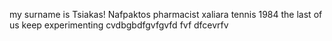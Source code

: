 my surname is Tsiakas!
Nafpaktos
pharmacist 
xaliara
tennis
1984
the last of us
keep experimenting
cvdbgbdfgvfgvfd
fvf
dfcevrfv
